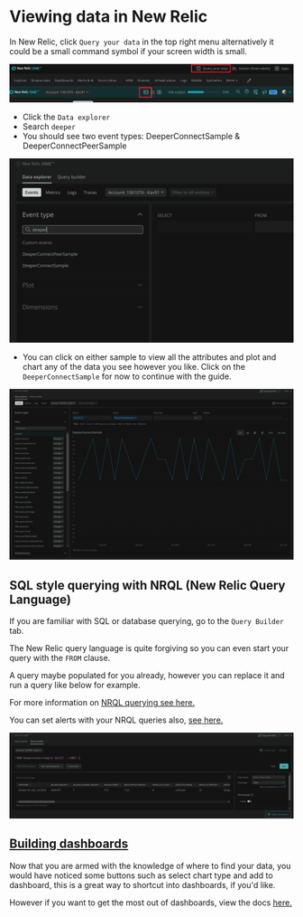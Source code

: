 # Viewing data in New Relic

In New Relic, click `Query your data` in the top right menu alternatively it could be a small command symbol if your screen width is small.

![alerts](/images/nr-query-your-data.png)

- Click the `Data explorer`
- Search `deeper`
- You should see two event types: DeeperConnectSample & DeeperConnectPeerSample

![alerts](/images/nr-query-de.png)

- You can click on either sample to view all the attributes and plot and chart any of the data you see however you like. Click on the `DeeperConnectSample` for now to continue with the guide.

![alerts](/images/nr-query-de-2.png)

## SQL style querying with NRQL (New Relic Query Language)

If you are familiar with SQL or database querying, go to the `Query Builder` tab.

The New Relic query language is quite forgiving so you can even start your query with the `FROM` clause.

A query maybe populated for you already, however you can replace it and run a query like below for example.

For more information on [NRQL querying see here.](https://docs.newrelic.com/docs/query-your-data/nrql-new-relic-query-language/get-started/introduction-nrql-new-relics-query-language/)

You can set alerts with your NRQL queries also, [see here.](https://docs.newrelic.com/docs/alerts-applied-intelligence/new-relic-alerts/alert-conditions/create-nrql-alert-conditions/)

![alerts](/images/nr-query-builder.png)

## [Building dashboards](https://docs.newrelic.com/docs/query-your-data/explore-query-data/dashboards/introduction-dashboards/)

Now that you are armed with the knowledge of where to find your data, you would have noticed some buttons such as select chart type and add to dashboard, this is a great way to shortcut into dashboards, if you'd like.

However if you want to get the most out of dashboards, view the docs [here.](https://docs.newrelic.com/docs/query-your-data/explore-query-data/dashboards/introduction-dashboards/)